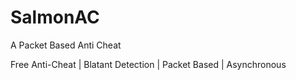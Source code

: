 # SalmonAC
A Packet Based Anti Cheat

Free Anti-Cheat | Blatant Detection | Packet Based | Asynchronous